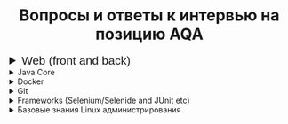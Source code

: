 <h1 align="center"> Вопросы и ответы к интервью на позицию AQA </h1>


<details style="font-size: 150%; font-family: Arial">
    <summary>Web (front and back)</summary>
</details>
<details>
    <summary>Java Core</summary>
</details>
<details>
    <summary>Docker</summary>
</details>
<details>
    <summary>Git</summary>
</details>
<details>
    <summary>Frameworks (Selenium/Selenide and JUnit etc)</summary>
</details>
<details>
    <summary>Базовые знания Linux администрирования</summary>
</details>
